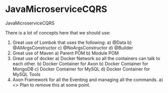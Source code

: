 # JavaMicroserviceCQRS
JavaMicroserviceCQRS

There is a lot of concepts here that we should use:
1) Great use of Lombok that uses the following:
    a) @Data
    b) @AllArgsConstructor
    c) @NoArgsConstructor
    d) @Builder
2) Great use of Maven
    a) Parent POM
    b) Module POM
3) Great use of docker
    a) Docker Network so all the containers can talk to each other.
    b) Docker Container for Axon
    b) Docker Container for MongoDB
    c) Docker Container for MySQL
    d) Docker Container for MySQL Tools
4) Axon Framework for all the Eventing and managing all the commands.
    a) <<TODO>> Plan to remove this at some point.
    

